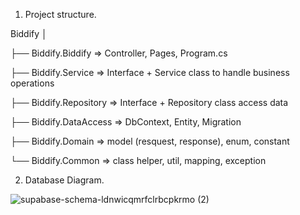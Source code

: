 1. Project structure.

Biddify
│

├── Biddify.Biddify           => Controller, Pages, Program.cs

├── Biddify.Service           => Interface + Service class to handle business operations

├── Biddify.Repository        => Interface + Repository class access data

├── Biddify.DataAccess        => DbContext, Entity, Migration

├── Biddify.Domain            => model (resquest, response), enum, constant

└── Biddify.Common            => class helper, util, mapping, exception

2. Database Diagram.

![supabase-schema-ldnwicqmrfclrbcpkrmo (2)](https://github.com/user-attachments/assets/150c8434-5e3d-43ed-a663-4d4261bfe273)
